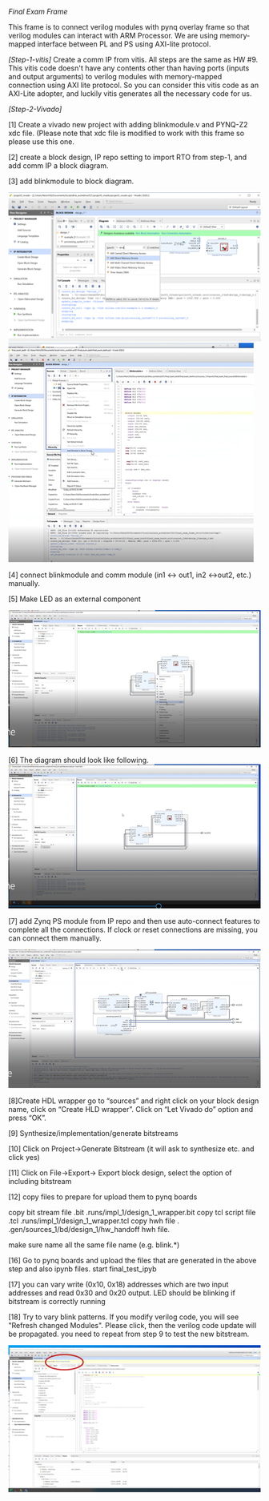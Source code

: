 *Final Exam Frame*

This frame is to connect verilog modules with pynq overlay frame so that verilog modules can interact with ARM Processor. We are using memory-mapped interface between PL and PS using AXI-lite protocol. 

*[Step-1-vitis]*
Create a comm IP from vitis. All steps are the same as HW #9. 
This vitis code doesn't have any contents other than having ports (inputs and output arguments)  to verilog modules with memory-mapped connection using AXI lite protocol.  So you can consider this vitis code as an AXI-Lite adopter, and luckily vitis generates all the necessary code for us. 


*[Step-2-Vivado]* 

[1] Create a vivado  new project with adding blinkmodule.v and PYNQ-Z2 xdc file. (Please note that xdc file is modified to work with this frame so please use this one. 

[2] create a block design, IP repo setting to import RTO from step-1, and add comm IP a block diagram. 

[3] add blinkmodule to block diagram. 

<img src="figs/dma_selection.png">

<img src="figs/module_top.png"> 

[4] connect blinkmodule and comm module (in1 <-> out1, in2 <->out2, etc.) manually. 

[5] Make LED as an external component 

<img src="figs/make_external.png"> 

[6] The diagram should look like following. 
<img src="figs/add_outcome.png"> 

[7] add Zynq PS module from IP repo and then use auto-connect features to complete all the connections.  If clock or reset connections are missing, you can connect them manually. 

<img src="figs/final_final_diagram.png">

[8]Create HDL wrapper go to “sources” and right click on your block design name, click on “Create HLD wrapper”. Click on “Let Vivado do” option and press “OK”.

[9] Synthesize/implementation/generate bitstreams

[10] Click on Project->Generate Bitstream (it will ask to synthesize etc. and click yes)


[11] Click on File->Export-> Export block design, select the option of including bitstream

[12] copy files to prepare for upload them to pynq boards 

copy bit stream file .bit
.runs/impl_1/design_1_wrapper.bit 
copy tcl script file .tcl .runs/impl_1/design_1_wrapper.tcl
copy hwh file . .gen/sources_1/bd/design_1/hw_handoff   hwh file.

make sure name all the same file name (e.g. blink.*) 

[16] Go to pynq boards and upload the files that are generated in the above step and also ipynb files.  start final_test_ipyb 

[17] you can vary write (0x10, 0x18) addresses which are two input addresses and read 0x30 and 0x20 output. LED should be blinking if bitstream is correctly running 

[18] Try to vary blink patterns. 
If you modify verilog code, you will see "Refresh changed Modules". Please click, then the verilog code update will be propagated.  you need to repeat from step 9 to test the new bitstream. 

<img src="figs/update_module.png"> 




